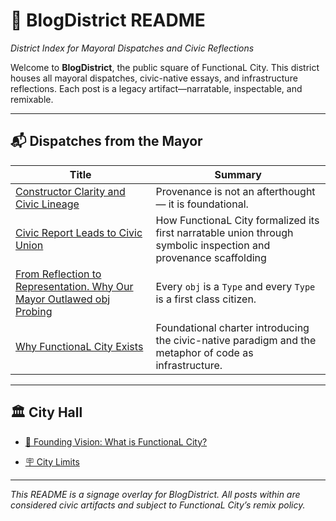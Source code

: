 # 🧾 BlogDistrict README  
*District Index for Mayoral Dispatches and Civic Reflections*

Welcome to **BlogDistrict**, the public square of FunctionaL City. This district houses all mayoral dispatches, civic-native essays, and infrastructure reflections. Each post is a legacy artifact—narratable, inspectable, and remixable.

---

## 📬 Dispatches from the Mayor

| Title | Summary |
|-------|---------|
| [Constructor Clarity and Civic Lineage](Posts/251021_ConstructorClarityAndCivicLineage.md) | Provenance is not an afterthought — it is foundational. |
| [Civic Report Leads to Civic Union](Posts/251013_CivicReportLeadsToCivicUnion.md) | How FunctionaL City formalized its first narratable union through symbolic inspection and provenance scaffolding |
| [From Reflection to Representation. Why Our Mayor Outlawed obj Probing](Posts/251010_FromReflectiontoRepresentation.md) | Every `obj` is a `Type` and every `Type` is a first class citizen. |
| [Why FunctionaL City Exists](Posts/250925_MessageFromTheMayor.md) | Foundational charter introducing the civic-native paradigm and the metaphor of code as infrastructure. |
---


## 🏛️ City Hall

- [📜 Founding Vision: What is FunctionaL City?](CityHall/250919_FoundingVision.md)

- [🪧 City Limits](../README.md)

---
*This README is a signage overlay for BlogDistrict. All posts within are considered civic artifacts and subject to FunctionaL City’s remix policy.*

